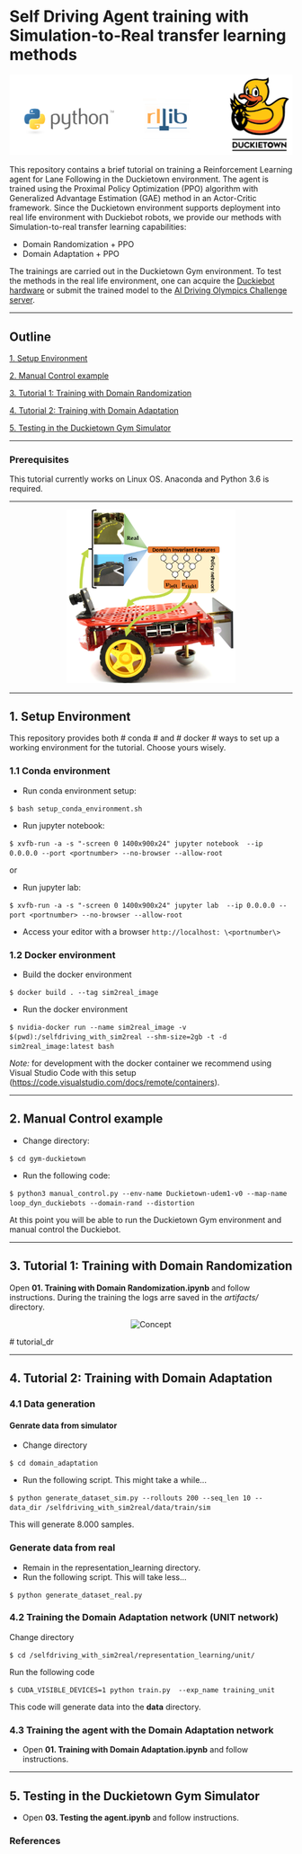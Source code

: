# Self Driving Agent training with Simulation-to-Real transfer learning methods

![Tools](art/tools.png)

This repository contains a brief tutorial on training a Reinforcement Learning agent for Lane Following in the Duckietown environment.
The agent is trained using the Proximal Policy Optimization (PPO) algorithm with Generalized Advantage Estimation (GAE) method in an Actor-Critic framework.
Since the Duckietown environment supports deployment into real life environment with Duckiebot robots, we provide our methods with Simulation-to-real transfer learning capabilities:  

- Domain Randomization + PPO
- Domain Adaptation + PPO

The trainings are carried out in the Duckietown Gym environment. To test the methods in the real life environment, one can acquire the [Duckiebot hardware](https://www.duckietown.org/about/hardware)  or submit the trained model to the [AI Driving Olympics Challenge server](https://challenges.duckietown.org/v4/).

***

## Outline

[1. Setup Environment](##-1.-Setup-Environment)

[2. Manual Control example](##-2.-Manual-Control-example)

[3. Tutorial 1: Training with Domain Randomization](#tutorial_dr)

[4. Tutorial 2: Training with Domain Adaptation](#tutorial_da)

[5. Testing in the Duckietown Gym Simulator](#testing_agent)

***

### Prerequisites

This tutorial currently works on Linux OS.
Anaconda and Python 3.6 is required.
***
<p align="center" >
<img src="art/concept.png" alt="Concept" width="300">
</p>

***

## 1. Setup Environment

This repository provides both # conda # and # docker # ways to set up a working environment for the tutorial. Choose yours wisely.

### 1.1 Conda environment

- Run conda environment setup:

```$ bash setup_conda_environment.sh```

- Run jupyter notebook:

```$ xvfb-run -a -s "-screen 0 1400x900x24" jupyter notebook  --ip 0.0.0.0 --port <portnumber> --no-browser --allow-root```

or

- Run jupyter lab:

```$ xvfb-run -a -s "-screen 0 1400x900x24" jupyter lab  --ip 0.0.0.0 --port <portnumber> --no-browser --allow-root```

- Access your editor with a browser ```http://localhost: \<portnumber\>```

### 1.2 Docker environment

- Build the docker environment

```$ docker build . --tag sim2real_image```

- Run the docker environment

```$ nvidia-docker run --name sim2real_image -v $(pwd):/selfdriving_with_sim2real --shm-size=2gb -t -d sim2real_image:latest bash```

*Note:* for development with the docker container  we recommend using Visual Studio Code with this setup (<https://code.visualstudio.com/docs/remote/containers>).

***

## 2. Manual Control example
  
- Change directory:

```$ cd gym-duckietown```

- Run the following code:

```$ python3 manual_control.py --env-name Duckietown-udem1-v0 --map-name loop_dyn_duckiebots --domain-rand --distortion```

At this point you will be able to run the Duckietown Gym environment and manual control the Duckiebot.

***

## 3. Tutorial 1: Training with Domain Randomization
  
  Open **01. Training with Domain Randomization.ipynb** and follow instructions.
  During the training the logs arre saved in the *artifacts/* directory.
  
<p align="center" >
<img src="art/just_policy.png" alt="Concept" width="300">
</p>
# tutorial_dr

***

## 4. Tutorial 2: Training with Domain Adaptation

### 4.1 Data generation

#### Genrate data from simulator

- Change directory

```$ cd domain_adaptation```

- Run the following script. This might take a while...

```$ python generate_dataset_sim.py --rollouts 200 --seq_len 10 --data_dir /selfdriving_with_sim2real/data/train/sim```

This will generate 8.000 samples.

### Generate data from real

- Remain in the  representation_learning  directory.
- Run the following script. This will take less...

```$ python generate_dataset_real.py```

### 4.2 Training the Domain Adaptation network (UNIT network)

Change directory

```$ cd /selfdriving_with_sim2real/representation_learning/unit/```

Run the following code

```$ CUDA_VISIBLE_DEVICES=1 python train.py  --exp_name training_unit```

This code will generate data into the **data** directory.

### 4.3 Training the agent with the Domain Adaptation network

- Open **01. Training with Domain Adaptation.ipynb** and follow instructions.
  
***

## 5. Testing in the Duckietown Gym Simulator
  
- Open **03. Testing the agent.ipynb** and follow instructions.

### References
